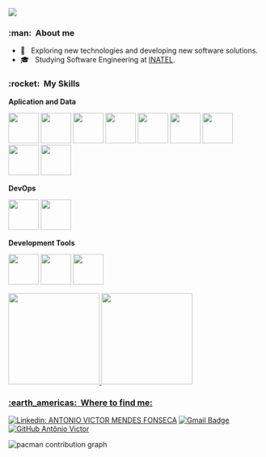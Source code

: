 
![](https://komarev.com/ghpvc/?username=Antonio-AV&color=006bed)

<h3> :man: &nbsp;About me </h3>

- 🤔 &nbsp; Exploring new technologies and developing new software solutions.
- 🎓 &nbsp; Studying Software Engineering at <a href="https://inatel.br/home/">INATEL</a>.

<h3> :rocket: &nbsp;My Skills </h3>

**Aplication and Data**

  
  <img src="https://cdn.jsdelivr.net/gh/devicons/devicon/icons/cplusplus/cplusplus-original.svg" width="60" height="60"/> <img src="https://cdn.jsdelivr.net/gh/devicons/devicon/icons/java/java-original-wordmark.svg" width="60" height="60"/> <img src="https://cdn.jsdelivr.net/gh/devicons/devicon/icons/python/python-original-wordmark.svg" width="60" height="60"/> <img src="https://cdn.jsdelivr.net/gh/devicons/devicon/icons/jupyter/jupyter-original-wordmark.svg" width="60" height="60"/>  <img src="https://cdn.jsdelivr.net/gh/devicons/devicon/icons/mysql/mysql-original-wordmark.svg" width="60" height="60"/> <img src="https://cdn.jsdelivr.net/gh/devicons/devicon/icons/numpy/numpy-original-wordmark.svg" width="60" height="60"/> <img src="https://cdn.jsdelivr.net/gh/devicons/devicon/icons/pandas/pandas-original-wordmark.svg" width="60" height="60"/> <img src="https://cdn.jsdelivr.net/gh/devicons/devicon/icons/javascript/javascript-original.svg" width="60" height="60"/> <img src="https://cdn.jsdelivr.net/gh/devicons/devicon/icons/html5/html5-original-wordmark.svg" width="60" height="60"/>
          
          
**DevOps**

  <img src="https://cdn.jsdelivr.net/gh/devicons/devicon/icons/git/git-original.svg" width="60" height="60"/> <img src="https://cdn.jsdelivr.net/gh/devicons/devicon/icons/github/github-original.svg" width="60" height="60"/>
  
          
**Development Tools**

 <img src="https://cdn.jsdelivr.net/gh/devicons/devicon/icons/vscode/vscode-original-wordmark.svg" width="60" height="60"/> <img src="https://cdn.jsdelivr.net/gh/devicons/devicon/icons/pycharm/pycharm-original-wordmark.svg" width="60" height="60"/> <img src="https://cdn.jsdelivr.net/gh/devicons/devicon/icons/intellij/intellij-original-wordmark.svg" width="60" height="60"/>       
 
 

<div>

<a href="https://github.com/Antonio-AV">
<img height="180em" src="https://github-readme-stats.vercel.app/api/top-langs/?username=Antonio-AV&layout=compact&langs_count=7&theme=dracula"/>
<img height="180em" src="https://github-readme-stats.vercel.app/api?username=Antonio-AV&show_icons=true&theme=dracula&include_all_commits=true&count_private=true"/>

</div>


<h3> :earth_americas: &nbsp;Where to find me: </h3> 

[![Linkedin: ANTONIO VICTOR MENDES FONSECA](https://img.shields.io/badge/-AntonioVictorMendesFonseca-blue?style=flat-square&logo=Linkedin&logoColor=white&link=https://www.linkedin.com/in/antonio-victor-mendes-fonseca-26539924b/)](https://www.linkedin.com/in/antonio-victor-mendes-fonseca-26539924b/)
[![Gmail Badge](https://img.shields.io/badge/-anvimefo0123@gmail.com-006bed?style=flat-square&logo=Gmail&logoColor=white&link=mailto:anvimefo0123@gmail.com)](mailto:anvimefo0123@gmailcom)
[![GitHub Antônio Victor]( https://img.shields.io/github/followers/Antonio-AV?label=follow&style=social)](https://github.com/Antonio-AV)


<picture>
    <source media="(prefers-color-scheme: dark)" srcset="https://raw.githubusercontent.com/Antonio-AV/Antonio-AV/output/pacman-contribution-graph-dark.svg">
    <source media="(prefers-color-scheme: light)" srcset="https://raw.githubusercontent.com/Antonio-AV/Antonio-AV/output/pacman-contribution-graph.svg">
    <img alt="pacman contribution graph" src="https://raw.githubusercontent.com/Antonio-AV/Antonio-AV/output/pacman-contribution-graph.svg">
</picture>
